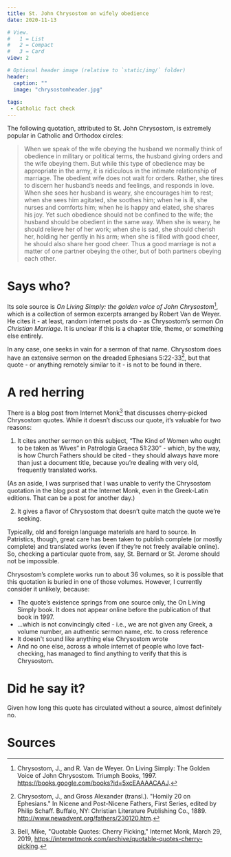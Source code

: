 ```yaml
---
title: St. John Chrysostom on wifely obedience
date: 2020-11-13

# View.
#   1 = List
#   2 = Compact
#   3 = Card
view: 2

# Optional header image (relative to `static/img/` folder)
header:
  caption: ""
  image: "chrysostomheader.jpg"
  
tags:
 - Catholic fact check
---
```


The following quotation, attributed to St. John Chrysostom, is extremely popular in Catholic and Orthodox circles:

> When we speak of the wife obeying the husband we normally think of obedience in military or political terms, the husband giving orders and the wife obeying them. But while this type of obedience may be appropriate in the army, it is ridiculous in the intimate relationship of marriage. The obedient wife does not wait for orders. Rather, she tires to discern her husband’s needs and feelings, and responds in love. When she sees her husband is weary, she encourages him to rest; when she sees him agitated, she soothes him; when he is ill, she nurses and comforts him; when he is happy and elated, she shares his joy. Yet such obedience should not be confined to the wife; the husband should be obedient in the same way. When she is weary, he should relieve her of her work; when she is sad, she should cherish her, holding her gently in his arm; when she is filled with good cheer, he should also share her good cheer. Thus a good marriage is not a matter of one partner obeying the other, but of both partners obeying each other.

# Says who?

Its sole source is _On Living Simply: the golden voice of John Chrysostom_[^1], which is a collection of sermon excerpts arranged by Robert Van de Weyer. He cites it - at least, random internet posts do - as Chrysostom’s sermon _On Christian Marriage_. It is unclear if this is a chapter title, theme, or something else entirely. 

In any case, one seeks in vain for a sermon of that name. Chrysostom does have an extensive sermon on the dreaded Ephesians 5:22-33[^2], but that quote - or anything remotely similar to it - is not to be found in there. 

# A red herring

There is a blog post from Internet Monk[^3] that discusses cherry-picked Chrysostom quotes. While it doesn’t discuss our quote, it’s valuable for two reasons:

1) It cites another sermon on this subject, “The Kind of Women who ought to be taken as Wives” in Patrologia Graeca 51:230” - which, by the way, is how Church Fathers should be cited - they should always have more than just a document title, because you’re dealing with very old, frequently translated works. 

(As an aside, I was surprised that I was unable to verify the Chrysostom quotation in the blog post at the Internet Monk, even in the Greek-Latin editions. That can be a post for another day.) 

2) It gives a flavor of Chrysostom that doesn’t quite match the quote we’re seeking. 

Typically, old and foreign language materials are hard to source. In Patristics, though, great care has been taken to publish complete (or mostly complete) and translated works (even if they’re not freely available online). So, checking a particular quote from, say, St. Bernard or St. Jerome should not be impossible. 

Chrysostom’s complete works run to about 36 volumes, so it is possible that this quotation is buried in one of those volumes. However, I currently consider it unlikely, because: 

* The quote’s existence springs from one source only, the On Living Simply book. It does not appear online before the publication of that book in 1997.
* ...which is not convincingly cited - i.e., we are not given any Greek, a volume number, an authentic sermon name, etc. to cross reference 
* It doesn't sound like anything else Chrysostom wrote
* And no one else, across a whole internet of people who love fact-checking, has managed to find anything to verify that this is Chrysostom.

# Did he say it? 

Given how long this quote has circulated without a source, almost definitely no.

# Sources

[^1]: Chrysostom, J., and R. Van de Weyer. On Living Simply: The Golden Voice of John Chrysostom. Triumph Books, 1997. https://books.google.com/books?id=5xcEAAAACAAJ.
[^2]: Chrysostom, J., and Gross Alexander (transl.). "Homily 20 on Ephesians." In Nicene and Post-Nicene Fathers, First Series, edited by Philip Schaff. Buffalo, NY: Christian Literature Publishing Co., 1889. http://www.newadvent.org/fathers/230120.htm.
[^3]: Bell, Mike, "Quotable Quotes: Cherry Picking," Internet Monk, March 29, 2019, https://internetmonk.com/archive/quotable-quotes-cherry-picking.

